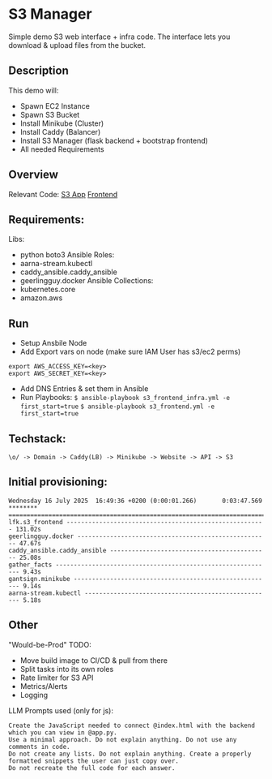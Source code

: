 # S3 Manager
Simple demo S3 web interface + infra code.
The interface lets you download & upload files from the bucket.

## Description
This demo will:
- Spawn EC2 Instance
- Spawn S3 Bucket
- Install Minikube (Cluster)
- Install Caddy (Balancer)
- Install S3 Manager (flask backend + bootstrap frontend)
- All needed Requirements

## Overview
Relevant Code: 
[S3 App](roles\lfk.s3_frontend\templates\app.py.j2)
[Frontend](roles\lfk.s3_frontend\files\frontend\static\index.html)

## Requirements:
Libs:
- python boto3
Ansible Roles:
- aarna-stream.kubectl
- caddy_ansible.caddy_ansible
- geerlingguy.docker
Ansible Collections:
- kubernetes.core
- amazon.aws

## Run
- Setup Ansbile Node
- Add Export vars on node (make sure IAM User has s3/ec2 perms)
```
export AWS_ACCESS_KEY=<key>
export AWS_SECRET_KEY=<key>
```
- Add DNS Entries & set them in Ansible
- Run Playbooks:
`$ ansible-playbook s3_frontend_infra.yml -e first_start=true`
`$ ansible-playbook s3_frontend.yml -e first_start=true`

## Techstack:
```
\o/ -> Domain -> Caddy(LB) -> Minikube -> Website -> API -> S3
```

## Initial provisioning:
```shell
Wednesday 16 July 2025  16:49:36 +0200 (0:00:01.266)       0:03:47.569 ******** 
=============================================================================== 
lfk.s3_frontend ------------------------------------------------------- 131.02s
geerlingguy.docker ----------------------------------------------------- 47.67s
caddy_ansible.caddy_ansible -------------------------------------------- 25.08s
gather_facts ------------------------------------------------------------ 9.43s
gantsign.minikube ------------------------------------------------------- 9.14s
aarna-stream.kubectl ---------------------------------------------------- 5.18s
```

## Other
"Would-be-Prod" TODO:
- Move build image to CI/CD & pull from there
- Split tasks into its own roles
- Rate limiter for S3 API
- Metrics/Alerts
- Logging

LLM Prompts used (only for js):
```
Create the JavaScript needed to connect @index.html with the backend which you can view in @app.py. 
Use a minimal approach. Do not explain anything. Do not use any comments in code. 
Do not create any lists. Do not explain anything. Create a properly formatted snippets the user can just copy over.
Do not recreate the full code for each answer.
```